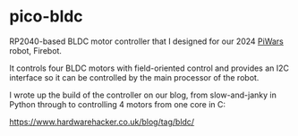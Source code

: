 # pico-bldc
RP2040-based BLDC motor controller that I designed for our 2024 [PiWars](https://piwars.org/) robot, Firebot.

It controls four BLDC motors with field-oriented control and provides an I2C 
interface so it can be controlled by the main processor of the robot.

I wrote up the build of the controller on our blog, from slow-and-janky in Python
through to controlling 4 motors from one core in C:

https://www.hardwarehacker.co.uk/blog/tag/bldc/
